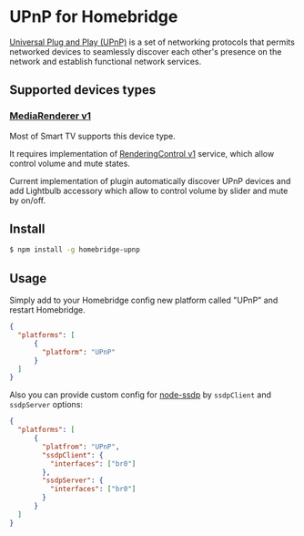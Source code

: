 # UPnP for Homebridge

[Universal Plug and Play (UPnP)](http://upnp.org/resources/documents/UPnP_UDA_tutorial_July2014.pdf) is a set of networking protocols that permits networked devices to seamlessly discover each other's presence on the network and establish functional network services.

## Supported devices types

### [MediaRenderer v1](http://upnp.org/specs/av/UPnP-av-MediaRenderer-v1-Device.pdf)

Most of Smart TV supports this device type.

It requires implementation of [RenderingControl v1](http://upnp.org/specs/av/UPnP-av-RenderingControl-v1-Service.pdf) service,
 which allow control volume and mute states.
 
Current implementation of plugin automatically discover UPnP devices and add Lightbulb accessory
which allow to control volume by slider and mute by on/off.


## Install

```bash
$ npm install -g homebridge-upnp
```

## Usage

Simply add to your Homebridge config new platform called "UPnP" and restart Homebridge.

```json
{
  "platforms": [
      {
        "platform": "UPnP"
      }
  ]
}
```

Also you can provide custom config for [node-ssdp](https://github.com/diversario/node-ssdp/tree/v4.0.0) by `ssdpClient` and `ssdpServer` options:

```json
{
  "platforms": [
      {
        "platfrom": "UPnP",
        "ssdpClient": {
          "interfaces": ["br0"]
        },
        "ssdpServer": {
          "interfaces": ["br0"]
        }
      }
  ]
}
```
